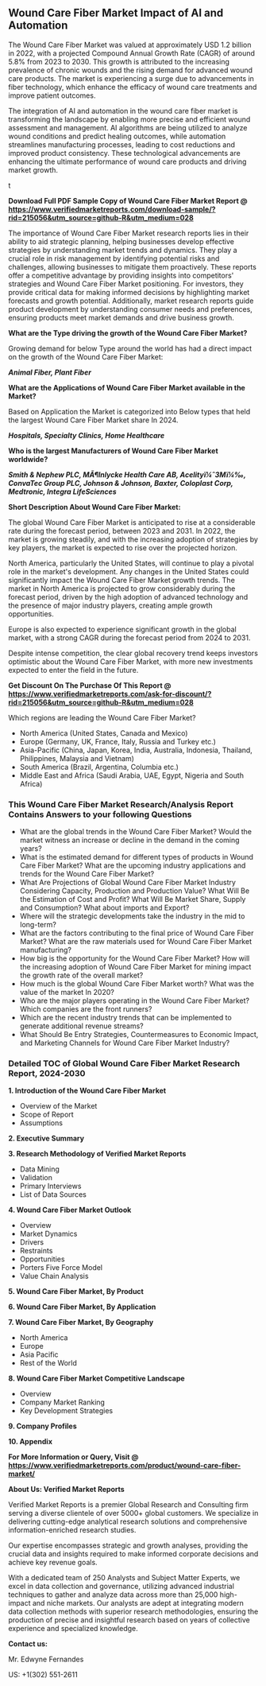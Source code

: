<h2>Wound Care Fiber Market Impact of AI and Automation</h2><p>The Wound Care Fiber Market was valued at approximately USD 1.2 billion in 2022, with a projected Compound Annual Growth Rate (CAGR) of around 5.8% from 2023 to 2030. This growth is attributed to the increasing prevalence of chronic wounds and the rising demand for advanced wound care products. The market is experiencing a surge due to advancements in fiber technology, which enhance the efficacy of wound care treatments and improve patient outcomes.</p><p>The integration of AI and automation in the wound care fiber market is transforming the landscape by enabling more precise and efficient wound assessment and management. AI algorithms are being utilized to analyze wound conditions and predict healing outcomes, while automation streamlines manufacturing processes, leading to cost reductions and improved product consistency. These technological advancements are enhancing the ultimate performance of wound care products and driving market growth.</p>t</p><p id="" class=""><strong>Download Full PDF Sample Copy of Wound Care Fiber Market Report @ <a href="https://www.verifiedmarketreports.com/download-sample/?rid=215056&utm_source=github-R&utm_medium=028" target="_blank">https://www.verifiedmarketreports.com/download-sample/?rid=215056&utm_source=github-R&utm_medium=028</a></strong></p><p>The importance of&nbsp;Wound Care Fiber Market research reports lies in their ability to aid strategic planning, helping businesses develop effective strategies by understanding market trends and dynamics. They play a crucial role in risk management by identifying potential risks and challenges, allowing businesses to mitigate them proactively. These reports offer a competitive advantage by providing insights into competitors' strategies and Wound Care Fiber Market positioning. For investors, they provide critical data for making informed decisions by highlighting market forecasts and growth potential. Additionally, market research reports guide product development by understanding consumer needs and preferences, ensuring products meet market demands and drive business growth.</p><p><strong>What are the&nbsp;Type driving the growth of the Wound Care Fiber Market?</strong></p><p id="" class="">Growing demand for below Type around the world has had a direct impact on the growth of the Wound Care Fiber Market:</p><em><strong>Animal Fiber, Plant Fiber</strong></em></p><strong>What are the&nbsp;Applications&nbsp;of Wound Care Fiber Market available in the Market?</strong></p><p id="" class="">Based on Application the Market is categorized into Below types that held the largest Wound Care Fiber Market share In 2024.</p><em><strong>Hospitals, Specialty Clinics, Home Healthcare</strong></em></p><strong>Who is the largest Manufacturers of Wound Care Fiber Market worldwide?</strong></p><p><em><strong>Smith & Nephew PLC, MÃ¶lnlycke Health Care AB, Acelityï¼ˆ3Mï¼‰, ConvaTec Group PLC, Johnson & Johnson, Baxter, Coloplast Corp, Medtronic, Integra LifeSciences</strong></em></p><p id="" class=""><strong>Short Description About Wound Care Fiber Market:</strong></p><p>The global Wound Care Fiber Market is anticipated to rise at a considerable rate during the forecast period, between 2023 and 2031. In 2022, the market is growing steadily, and with the increasing adoption of strategies by key players, the market is expected to rise over the projected horizon.</p><p>North America, particularly the United States, will continue to play a pivotal role in the market's development. Any changes in the United States could significantly impact the Wound Care Fiber Market growth trends. The market in North America is projected to grow considerably during the forecast period, driven by the high adoption of advanced technology and the presence of major industry players, creating ample growth opportunities.</p><p>Europe is also expected to experience significant growth in the global market, with a strong CAGR during the forecast period from 2024 to 2031.</p><p>Despite intense competition, the clear global recovery trend keeps investors optimistic about the Wound Care Fiber Market, with more new investments expected to enter the field in the future.</p><p id="" class=""><strong>Get Discount On The Purchase Of This Report @ <a href="https://www.verifiedmarketreports.com/ask-for-discount/?rid=215056&utm_source=github-R&utm_medium=028" target="_blank">https://www.verifiedmarketreports.com/ask-for-discount/?rid=215056&utm_source=github-R&utm_medium=028</a></strong></p>Which regions are leading the Wound Care Fiber Market?</p><ul><li>North America (United States, Canada and Mexico)</li><li>Europe (Germany, UK, France, Italy, Russia and Turkey etc.)</li><li>Asia-Pacific (China, Japan, Korea, India, Australia, Indonesia, Thailand, Philippines, Malaysia and Vietnam)</li><li>South America (Brazil, Argentina, Columbia etc.)</li><li>Middle East and Africa (Saudi Arabia, UAE, Egypt, Nigeria and South Africa)</li></ul><h3 id="" class="">This Wound Care Fiber Market Research/Analysis Report Contains Answers to your following Questions</h3><ul><li>What are the global trends in the Wound Care Fiber Market? Would the market witness an increase or decline in the demand in the coming years?</li><li>What is the estimated demand for different types of products in Wound Care Fiber Market? What are the upcoming industry applications and trends for the Wound Care Fiber Market?</li><li>What Are Projections of Global Wound Care Fiber Market Industry Considering Capacity, Production and Production Value? What Will Be the Estimation of Cost and Profit? What Will Be Market Share, Supply and Consumption? What about imports and Export?</li><li>Where will the strategic developments take the industry in the mid to long-term?</li><li>What are the factors contributing to the final price of Wound Care Fiber Market? What are the raw materials used for Wound Care Fiber Market manufacturing?</li><li>How big is the opportunity for the Wound Care Fiber Market? How will the increasing adoption of Wound Care Fiber Market for mining impact the growth rate of the overall market?</li><li>How much is the global Wound Care Fiber Market worth? What was the value of the market In 2020?</li><li>Who are the major players operating in the Wound Care Fiber Market? Which companies are the front runners?</li><li>Which are the recent industry trends that can be implemented to generate additional revenue streams?</li><li>What Should Be Entry Strategies, Countermeasures to Economic Impact, and Marketing Channels for Wound Care Fiber Market Industry?</li></ul><h3 id="" class="">Detailed TOC of Global Wound Care Fiber Market Research Report, 2024-2030</h3><p id="" class=""><strong>1. Introduction of the Wound Care Fiber Market</strong></p><ul><li>Overview of the Market</li><li>Scope of Report</li><li>Assumptions</li></ul><p id="" class=""><strong>2. Executive Summary</strong></p><p id="" class=""><strong>3. Research Methodology of Verified Market Reports</strong></p><ul><li>Data Mining</li><li>Validation</li><li>Primary Interviews</li><li>List of Data Sources</li></ul><p id="" class=""><strong>4. Wound Care Fiber Market Outlook</strong></p><ul><li>Overview</li><li>Market Dynamics</li><li>Drivers</li><li>Restraints</li><li>Opportunities</li><li>Porters Five Force Model</li><li>Value Chain Analysis</li></ul><p id="" class=""><strong>5. Wound Care Fiber Market, By Product</strong></p><p id="" class=""><strong>6. Wound Care Fiber Market, By Application</strong></p><p id="" class=""><strong>7. Wound Care Fiber Market, By Geography</strong></p><ul><li>North America</li><li>Europe</li><li>Asia Pacific</li><li>Rest of the World</li></ul><p id="" class=""><strong>8. Wound Care Fiber Market Competitive Landscape</strong></p><ul><li>Overview</li><li>Company Market Ranking</li><li>Key Development Strategies</li></ul><p id="" class=""><strong>9. Company Profiles</strong></p><p id="" class=""><strong>10. Appendix</strong></p><p id="" class=""><strong>For More Information or Query, Visit @ <a href="https://www.verifiedmarketreports.com/product/wound-care-fiber-market/" target="_blank">https://www.verifiedmarketreports.com/product/wound-care-fiber-market/</a></strong></p><p id="" class=""><strong>About Us: Verified Market Reports</strong></p><p id="" class="">Verified Market Reports is a premier Global Research and Consulting firm serving a diverse clientele of over 5000+ global customers. We specialize in delivering cutting-edge analytical research solutions and comprehensive information-enriched research studies.</p><p id="" class="">Our expertise encompasses strategic and growth analyses, providing the crucial data and insights required to make informed corporate decisions and achieve key revenue goals.</p><p id="" class="">With a dedicated team of 250 Analysts and Subject Matter Experts, we excel in data collection and governance, utilizing advanced industrial techniques to gather and analyze data across more than 25,000 high-impact and niche markets. Our analysts are adept at integrating modern data collection methods with superior research methodologies, ensuring the production of precise and insightful research based on years of collective experience and specialized knowledge.</p><p id="" class=""><strong>Contact us:</strong></p><p id="" class="">Mr. Edwyne Fernandes</p><p id="" class="">US: +1(302) 551-2611</p>